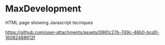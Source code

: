 # MaxDevelopment
HTML page showing Javascript tecniques




https://github.com/user-attachments/assets/0861c27b-749c-46b0-bcd0-16082488612f


